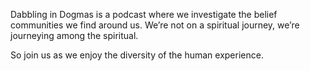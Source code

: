---
---

Dabbling in Dogmas is a podcast where we investigate the belief communities we find around us. We’re not on a spiritual journey, we’re journeying among the spiritual.

So join us as we enjoy the diversity of the human experience.
